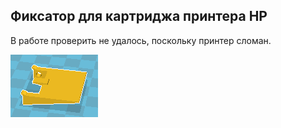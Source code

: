 Фиксатор для картриджа принтера HP
--------------

В работе проверить не удалось, поскольку принтер сломан.

![img.png](img.png)